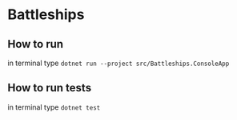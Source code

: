 # Battleships

## How to run

in terminal type `dotnet run --project src/Battleships.ConsoleApp`

## How to run tests

in terminal type `dotnet test`